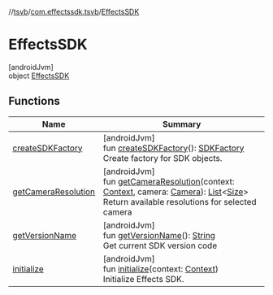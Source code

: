 //[tsvb](../../../index.md)/[com.effectssdk.tsvb](../index.md)/[EffectsSDK](index.md)

# EffectsSDK

[androidJvm]\
object [EffectsSDK](index.md)

## Functions

| Name | Summary |
|---|---|
| [createSDKFactory](create-s-d-k-factory.md) | [androidJvm]<br>fun [createSDKFactory](create-s-d-k-factory.md)(): [SDKFactory](../-s-d-k-factory/index.md)<br>Create factory for SDK objects. |
| [getCameraResolution](get-camera-resolution.md) | [androidJvm]<br>fun [getCameraResolution](get-camera-resolution.md)(context: [Context](https://developer.android.com/reference/kotlin/android/content/Context.html), camera: [Camera](../-camera/index.md)): [List](https://kotlinlang.org/api/latest/jvm/stdlib/kotlin.collections/-list/index.html)&lt;[Size](https://developer.android.com/reference/kotlin/android/util/Size.html)&gt;<br>Return available resolutions for selected camera |
| [getVersionName](get-version-name.md) | [androidJvm]<br>fun [getVersionName](get-version-name.md)(): [String](https://kotlinlang.org/api/latest/jvm/stdlib/kotlin/-string/index.html)<br>Get current SDK version code |
| [initialize](initialize.md) | [androidJvm]<br>fun [initialize](initialize.md)(context: [Context](https://developer.android.com/reference/kotlin/android/content/Context.html))<br>Initialize Effects SDK. |
